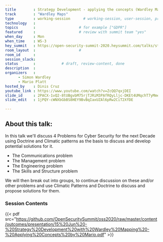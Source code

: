 ```yaml
---
title        : Strategy Development - applying the concepts (Wardley Maps)
track        : "Wardley Maps"
type         : working-session      # working-session, user-session, product-session
technology   :
topics       :                    # for example ["GDPR"]
featured     :                    # review with summit team "yes"
when_day     : Mon
when_time    : WS-3
hey_summit   : https://open-security-summit-2020.heysummit.com/talks/strategy-development-applying-the-concepts/
room_layout  :                    #
room_id      : 
session_slack: 
status       :            # draft, review-content, done
description  :
organizers   :
      - Simon Wardley
      - Mario Platt
hosted_by    : Dinis Cruz
youtube_link : https://www.youtube.com/watch?v=ZcQQ7qxjDEI
slide_id     : 2PACX-1vQ2-8tUBgvbM75rjTJRiM3PAfRQyLljc-DKEt4UMqchT7yMmeG4MuGSzTKhwzGufdOPBSu3GfcVz75m
slide_edit   : 1jPQY-cWNXbGbBS8HEY9BvBqIaxUZAl6pRw2CiT2XfDE
      
---
```


## About this talk: 

In this talk we'll discuss  4 Problems for Cyber Security for the next Decade using Doctrine and Climatic patterns as the basis to discuss and develop potential solutions for it.
- The Communications problem
- The Management problem
- The Engineering problem
- The Skills and Structure problem

We will then break out into groups, to continue discussion on these and/or other problems and use Climatic Patterns and Doctrine to discuss and propose solutions for them.


### Session Contents

{{< pdf src="https://github.com/OpenSecuritySummit/oss2020/raw/master/content/outcomes/presentation/15%20Jun%20-%20Strategy%20Development%20with%20Wardley%20Mapping%20-%20Applying%20Concepts%20by%20Mario.pdf" >}}
